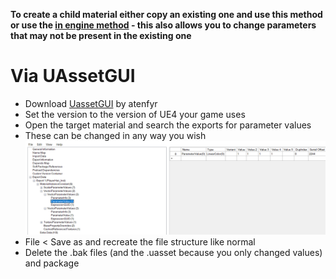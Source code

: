 **To create a child material either copy an existing one and use this method or use the [in engine method](Engine.md) - this also allows you to change parameters that may not be present in the existing one**

# Via UAssetGUI
- Download [UassetGUI](https://github.com/atenfyr/UAssetGUI/releases) by atenfyr
- Set the version to the version of UE4 your game uses
- Open the target material and search the exports for parameter values
- These can be changed in any way you wish
![](UassetGUI.png)
- File < Save as and recreate the file structure like normal
- Delete the .bak files (and the .uasset because you only changed values) and package